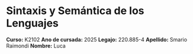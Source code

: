 # Sintaxis y Semántica de los Lenguajes

**Curso:** K2102
**Ano de cursada:** 2025
**Legajo:** 220.885-4
**Apellido:** Smario Raimondi
**Nombre:** Luca